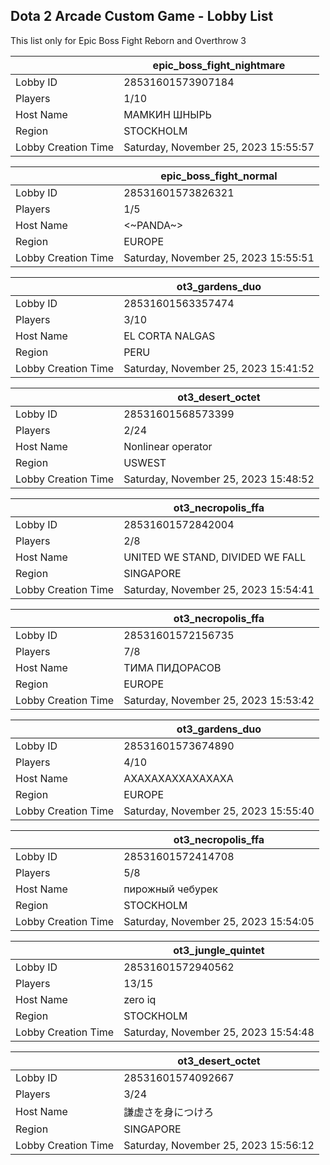 ## Dota 2 Arcade Custom Game - Lobby List

This list only for Epic Boss Fight Reborn and Overthrow 3

|  | epic_boss_fight_nightmare |
| ------ | ------ |
| Lobby ID | 28531601573907184 |
| Players | 1/10 |
| Host Name | МАМКИН ШНЫРЬ |
| Region | STOCKHOLM |
| Lobby Creation Time | Saturday, November 25, 2023 15:55:57 |


|  | epic_boss_fight_normal |
| ------ | ------ |
| Lobby ID | 28531601573826321 |
| Players | 1/5 |
| Host Name | <~PANDA~> |
| Region | EUROPE |
| Lobby Creation Time | Saturday, November 25, 2023 15:55:51 |


|  | ot3_gardens_duo |
| ------ | ------ |
| Lobby ID | 28531601563357474 |
| Players | 3/10 |
| Host Name | EL CORTA NALGAS |
| Region | PERU |
| Lobby Creation Time | Saturday, November 25, 2023 15:41:52 |


|  | ot3_desert_octet |
| ------ | ------ |
| Lobby ID | 28531601568573399 |
| Players | 2/24 |
| Host Name | Nonlinear operator |
| Region | USWEST |
| Lobby Creation Time | Saturday, November 25, 2023 15:48:52 |


|  | ot3_necropolis_ffa |
| ------ | ------ |
| Lobby ID | 28531601572842004 |
| Players | 2/8 |
| Host Name | UNITED WE STAND, DIVIDED WE FALL |
| Region | SINGAPORE |
| Lobby Creation Time | Saturday, November 25, 2023 15:54:41 |


|  | ot3_necropolis_ffa |
| ------ | ------ |
| Lobby ID | 28531601572156735 |
| Players | 7/8 |
| Host Name | ТИМА ПИДОРАСОВ |
| Region | EUROPE |
| Lobby Creation Time | Saturday, November 25, 2023 15:53:42 |


|  | ot3_gardens_duo |
| ------ | ------ |
| Lobby ID | 28531601573674890 |
| Players | 4/10 |
| Host Name | АХАХАХАХХАХАХАХА |
| Region | EUROPE |
| Lobby Creation Time | Saturday, November 25, 2023 15:55:40 |


|  | ot3_necropolis_ffa |
| ------ | ------ |
| Lobby ID | 28531601572414708 |
| Players | 5/8 |
| Host Name | пирожный чебурек |
| Region | STOCKHOLM |
| Lobby Creation Time | Saturday, November 25, 2023 15:54:05 |


|  | ot3_jungle_quintet |
| ------ | ------ |
| Lobby ID | 28531601572940562 |
| Players | 13/15 |
| Host Name | zero iq |
| Region | STOCKHOLM |
| Lobby Creation Time | Saturday, November 25, 2023 15:54:48 |


|  | ot3_desert_octet |
| ------ | ------ |
| Lobby ID | 28531601574092667 |
| Players | 3/24 |
| Host Name | 謙虚さを身につけろ |
| Region | SINGAPORE |
| Lobby Creation Time | Saturday, November 25, 2023 15:56:12 |


